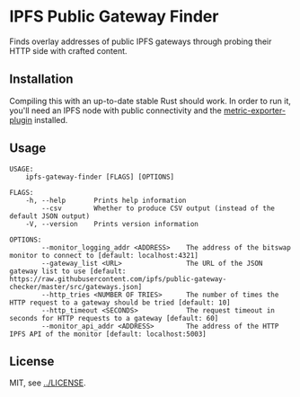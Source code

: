 # IPFS Public Gateway Finder

Finds overlay addresses of public IPFS gateways through probing their HTTP side with crafted content.

## Installation

Compiling this with an up-to-date stable Rust should work.
In order to run it, you'll need an IPFS node with public connectivity and the [metric-exporter-plugin](https://github.com/scriptkitty/ipfs-metric-exporter) installed.

## Usage

```
USAGE:
    ipfs-gateway-finder [FLAGS] [OPTIONS]

FLAGS:
    -h, --help       Prints help information
        --csv        Whether to produce CSV output (instead of the default JSON output)
    -V, --version    Prints version information

OPTIONS:
        --monitor_logging_addr <ADDRESS>    The address of the bitswap monitor to connect to [default: localhost:4321]
        --gateway_list <URL>                The URL of the JSON gateway list to use [default: https://raw.githubusercontent.com/ipfs/public-gateway-checker/master/src/gateways.json]
        --http_tries <NUMBER OF TRIES>      The number of times the HTTP request to a gateway should be tried [default: 10]
        --http_timeout <SECONDS>            The request timeout in seconds for HTTP requests to a gateway [default: 60]
        --monitor_api_addr <ADDRESS>        The address of the HTTP IPFS API of the monitor [default: localhost:5003]
```

## License

MIT, see [../LICENSE](../LICENSE).